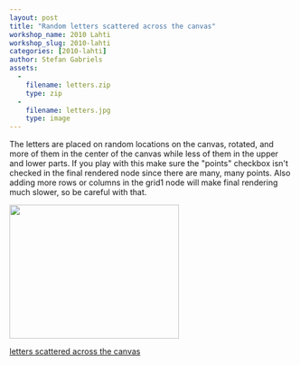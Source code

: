 ```yaml
---
layout: post
title: "Random letters scattered across the canvas"
workshop_name: 2010 Lahti
workshop_slug: 2010-lahti
categories: [2010-lahti]
author: Stefan Gabriels
assets:
  -
    filename: letters.zip
    type: zip
  -
    filename: letters.jpg
    type: image
---
```

The letters are placed on random locations on the canvas, rotated, and more of them in the center of the canvas while less of them in the upper and lower parts. If you play with this make sure the "points" checkbox isn't checked in the final rendered node since there are many, many points. Also adding more rows or columns in the grid1 node will make final rendering much slower, so be careful with that.

<a href="http://workshops.nodebox.net/2010/wp-content/uploads/letters.jpg"><img class="alignnone size-medium wp-image-643" title="letters" src="http://workshops.nodebox.net/2010/wp-content/uploads/letters-300x237.jpg" alt="" width="300" height="237" /></a>

<a href="http://workshops.nodebox.net/2010/wp-content/uploads/letters.zip">letters scattered across the canvas</a>
